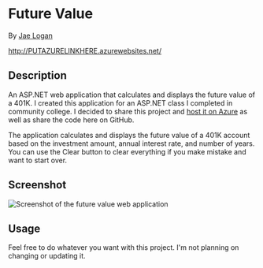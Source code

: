 # Future Value

By <a href="http://jrliv.com/about/" target="_blank">Jae Logan</a>

http://PUTAZURELINKHERE.azurewebsites.net/

## Description

An ASP.NET web application that calculates and displays the future value of a 401K. I created this application for an ASP.NET class I completed in community college. I decided to share this project and <a href="http://tuitioncalculator.azurewebsites.net/" target="_blank">host it on Azure</a> as well as share the code here on GitHub.

The application calculates and displays the future value of a 401K account based on the investment amount, annual interest rate, and number of years. You can use the Clear button to clear everything if you make mistake and want to start over.

## Screenshot

<img src="ADDLINKHERE" alt="Screenshot of the future value web application" />

##	Usage

Feel free to do whatever you want with this project. I'm not planning on changing or updating it.

